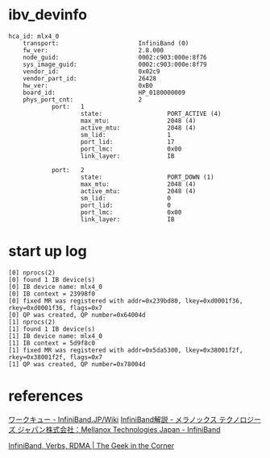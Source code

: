 # ibv_devinfo

    hca_id: mlx4_0
        transport:                      InfiniBand (0)
        fw_ver:                         2.8.000
        node_guid:                      0002:c903:000e:8f76
        sys_image_guid:                 0002:c903:000e:8f79
        vendor_id:                      0x02c9
        vendor_part_id:                 26428
        hw_ver:                         0xB0
        board_id:                       HP_0180000009
        phys_port_cnt:                  2
                port:   1
                        state:                  PORT_ACTIVE (4)
                        max_mtu:                2048 (4)
                        active_mtu:             2048 (4)
                        sm_lid:                 1
                        port_lid:               17
                        port_lmc:               0x00
                        link_layer:             IB

                port:   2
                        state:                  PORT_DOWN (1)
                        max_mtu:                2048 (4)
                        active_mtu:             2048 (4)
                        sm_lid:                 0
                        port_lid:               0
                        port_lmc:               0x00
                        link_layer:             IB

# start up log

    [0] nprocs(2)
    [0] found 1 IB device(s)
    [0] IB device name: mlx4_0
    [0] IB context = 23998f0
    [0] fixed MR was registered with addr=0x239bd80, lkey=0xd0001f36, rkey=0xd0001f36, flags=0x7
    [0] QP was created, QP number=0x64004d
    [1] nprocs(2)
    [1] found 1 IB device(s)
    [1] IB device name: mlx4_0
    [1] IB context = 5d9f8c0
    [1] fixed MR was registered with addr=0x5da5300, lkey=0x38001f2f, rkey=0x38001f2f, flags=0x7
    [1] QP was created, QP number=0x78004d

# references

[ワークキュー - InfiniBand.JP/Wiki](http://www.infiniband.jp/wiki/wiki.cgi?page=%A5%EF%A1%BC%A5%AF%A5%AD%A5%E5%A1%BC)
[InfiniBand解説 - メラノックス テクノロジーズ ジャパン株式会社：Mellanox Technologies Japan - InfiniBand](http://www.mellanox.co.jp/infiniband/)

[InfiniBand, Verbs, RDMA | The Geek in the Corner](http://thegeekinthecorner.wordpress.com/category/infiniband-verbs-rdma/)
